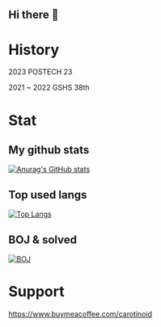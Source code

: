 ## Hi there 👋

# History

2023 POSTECH 23

2021 ~ 2022 GSHS 38th

# Stat
## My github stats
[![Anurag's GitHub stats](https://github-readme-stats.vercel.app/api?username=carotinoid&show_icons=true&theme=dracula)]() 

## Top used langs
[![Top Langs](https://github-readme-stats.vercel.app/api/top-langs/?username=carotinoid&layout=compact&theme=dracula)]()

## BOJ & solved
[![BOJ](http://mazassumnida.wtf/api/v2/generate_badge?boj=carotinoid1807)](https://solved.ac/profile/carotinoid1807)

# Support

https://www.buymeacoffee.com/carotinoid


<!--
**carotinoid/carotinoid** is a ✨ _special_ ✨ repository because its `README.md` (this file) appears on your GitHub profile.

Here are some ideas to get you started:

- 🔭 I’m currently working on ...
- 🌱 I’m currently learning ...
- 👯 I’m looking to collaborate on ...
- 🤔 I’m looking for help with ...
- 💬 Ask me about ...
- 📫 How to reach me: ...
- 😄 Pronouns: ...
- ⚡ Fun fact: ...
-->
